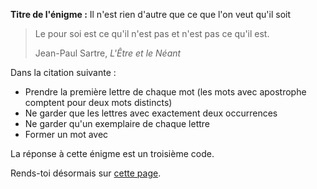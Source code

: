 **Titre de l'énigme :** Il n'est rien d'autre que ce que l'on veut qu'il soit

> Le pour soi est ce qu'il n'est pas et n'est pas ce qu'il est.
> 
> Jean-Paul Sartre, *L'Être et le Néant*

Dans la citation suivante :
* Prendre la première lettre de chaque mot (les mots avec apostrophe comptent pour deux mots distincts)
* Ne garder que les lettres avec exactement deux occurrences
* Ne garder qu'un exemplaire de chaque lettre
* Former un mot avec

La réponse à cette énigme est un troisième code.

Rends-toi désormais sur [cette page](https://cdn.rawgit.com/TzA-0x000000001/HEART/master/Etape%20Finale.html).

